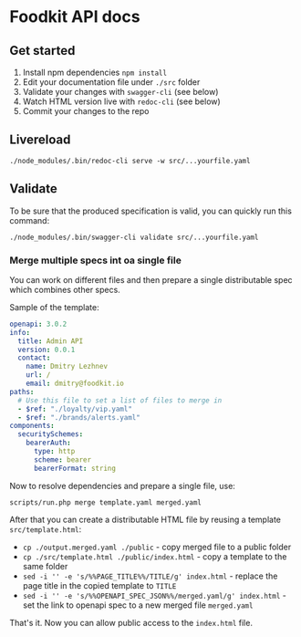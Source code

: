 # Foodkit API docs

## Get started

1. Install npm dependencies `npm install`
2. Edit your documentation file under `./src` folder
3. Validate your changes with `swagger-cli` (see below)
4. Watch HTML version live with `redoc-cli` (see below)
5. Commit your changes to the repo

## Livereload 

```
./node_modules/.bin/redoc-cli serve -w src/...yourfile.yaml
```

## Validate
To be sure that the produced specification is valid, you can quickly run this command:

```
./node_modules/.bin/swagger-cli validate src/...yourfile.yaml
```

### Merge multiple specs int oa single file

You can work on different files and then prepare a single distributable spec which combines other specs.

Sample of the template:

```yaml
openapi: 3.0.2
info:
  title: Admin API
  version: 0.0.1
  contact:
    name: Dmitry Lezhnev
    url: /
    email: dmitry@foodkit.io
paths:
  # Use this file to set a list of files to merge in
  - $ref: "./loyalty/vip.yaml"
  - $ref: "./brands/alerts.yaml"
components:
  securitySchemes:
    bearerAuth:
      type: http
      scheme: bearer
      bearerFormat: string
```

Now to resolve dependencies and prepare a single file, use:

`scripts/run.php merge template.yaml merged.yaml`

After that you can create a distributable HTML file by reusing a template `src/template.html`:

- `cp ./output.merged.yaml ./public` - copy merged file to a public folder
- `cp ./src/template.html ./public/index.html` - copy a template to the same folder
- `sed -i '' -e 's/%%PAGE_TITLE%%/TITLE/g' index.html` - replace the page title in the copied template to `TITLE`
- `sed -i '' -e 's/%%OPENAPI_SPEC_JSON%%/merged.yaml/g' index.html` - set the link to openapi spec to a new merged file `merged.yaml`

That's it. Now you can allow public access to the `index.html` file.

